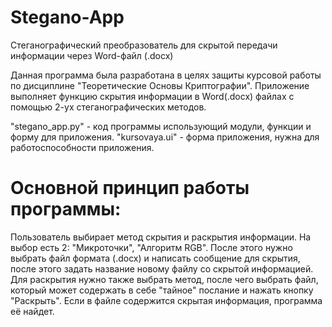 # Stegano-App
Стеганографический преобразователь для скрытой передачи информации через Word-файл (.docx)

Данная программа была разработана в целях защиты курсовой работы по дисциплине "Теоретические Основы Криптографии". Приложение выполняет функцию скрытия информации в Word(.docx) файлах с помощью 2-ух стеганографических методов. 

"stegano_app.py" - код программы использующий модули, функции и форму для приложения.
"kursovaya.ui" - форма приложения, нужна для работоспособности приложения.

# Основной принцип работы программы:
Пользователь выбирает метод скрытия и раскрытия информации. На выбор есть 2: "Микроточки", "Алгоритм RGB". После этого нужно выбрать файл формата (.docx) и написать сообщение для скрытия, после этого задать название новому файлу со скрытой информацией.
Для раскрытия нужно также выбрать метод, после чего выбрать файл, который может содержать в себе "тайное" послание и нажать кнопку "Раскрыть". Если в файле содержится скрытая информация, программа её найдет.
